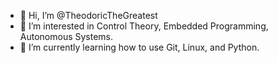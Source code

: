 - 👋 Hi, I’m @TheodoricTheGreatest
- 👀 I’m interested in Control Theory, Embedded Programming, Autonomous Systems. 
- 🌱 I’m currently learning how to use Git, Linux, and Python. 


<!---
TheodoricTheGreatest/TheodoricTheGreatest is a ✨ special ✨ repository because its `README.md` (this file) appears on your GitHub profile.
You can click the Preview link to take a look at your changes.
--->
